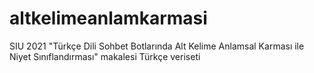# altkelimeanlamkarmasi
SIU 2021 "Türkçe Dili Sohbet Botlarında Alt Kelime Anlamsal Karması ile Niyet Sınıflandırması" makalesi Türkçe veriseti
